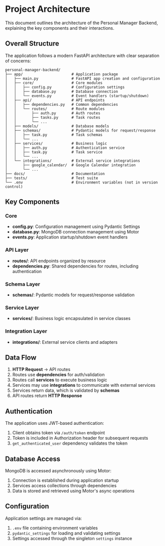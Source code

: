 # Project Architecture

This document outlines the architecture of the Personal Manager Backend, explaining the key components and their interactions.

## Overall Structure

The application follows a modern FastAPI architecture with clear separation of concerns:

```
personal-manager-backend/
├── app/                      # Application package
│   ├── main.py               # FastAPI app creation and configuration
│   ├── core/                 # Core modules
│   │   ├── config.py         # Configuration settings
│   │   ├── database.py       # Database connection
│   │   └── events.py         # Event handlers (startup/shutdown)
│   ├── api/                  # API endpoints
│   │   ├── dependencies.py   # Common dependencies
│   │   └── routes/           # Route modules
│   │       ├── auth.py       # Auth routes
│   │       ├── tasks.py      # Task routes
│   │       └── ...
│   ├── models/               # Database models
│   ├── schemas/              # Pydantic models for request/response
│   │   ├── task.py           # Task schemas
│   │   └── ...
│   ├── services/             # Business logic
│   │   ├── auth.py           # Authentication service
│   │   ├── task.py           # Task service
│   │   └── ...
│   └── integrations/         # External service integrations
│       ├── google_calendar/  # Google Calendar integration
│       └── ...
├── docs/                     # Documentation
├── tests/                    # Test suite
└── .env                      # Environment variables (not in version control)
```

## Key Components

### Core

- **config.py**: Configuration management using Pydantic Settings
- **database.py**: MongoDB connection management using Motor
- **events.py**: Application startup/shutdown event handlers

### API Layer

- **routes/**: API endpoints organized by resource
- **dependencies.py**: Shared dependencies for routes, including authentication

### Schema Layer

- **schemas/**: Pydantic models for request/response validation

### Service Layer

- **services/**: Business logic encapsulated in service classes

### Integration Layer

- **integrations/**: External service clients and adapters

## Data Flow

1. **HTTP Request** → API routes
2. Routes use **dependencies** for auth/validation
3. Routes call **services** to execute business logic
4. Services may use **integrations** to communicate with external services
5. Services return data, which is validated by **schemas**
6. API routes return **HTTP Response**

## Authentication

The application uses JWT-based authentication:

1. Client obtains token via `/auth/token` endpoint
2. Token is included in Authorization header for subsequent requests
3. `get_authenticated_user` dependency validates the token

## Database Access

MongoDB is accessed asynchronously using Motor:

1. Connection is established during application startup
2. Services access collections through dependencies
3. Data is stored and retrieved using Motor's async operations

## Configuration

Application settings are managed via:

1. `.env` file containing environment variables
2. `pydantic_settings` for loading and validating settings
3. Settings accessed through the singleton `settings` instance
